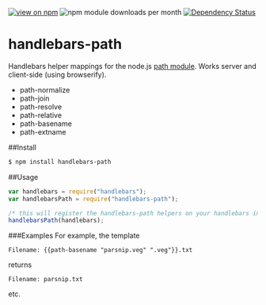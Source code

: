[![view on npm](http://img.shields.io/npm/v/handlebars-path.svg)](https://www.npmjs.org/package/handlebars-path)
![npm module downloads per month](http://img.shields.io/npm/dm/handlebars-path.svg)
[![Dependency Status](https://david-dm.org/75lb/handlebars-path.png)](https://david-dm.org/75lb/handlebars-path)

handlebars-path
===============
Handlebars helper mappings for the node.js [path module](http://nodejs.org/api/path.html). Works server and client-side (using browserify).

* path-normalize
* path-join
* path-resolve
* path-relative
* path-basename
* path-extname

##Install
```sh
$ npm install handlebars-path
```

##Usage
```js
var handlebars = require("handlebars");
var handlebarsPath = require("handlebars-path");

/* this will register the handlebars-path helpers on your handlebars instance */
handlebarsPath(handlebars);
```

###Examples
For example, the template
```
Filename: {{path-basename "parsnip.veg" ".veg"}}.txt
```
returns
```
Filename: parsnip.txt
```
etc.